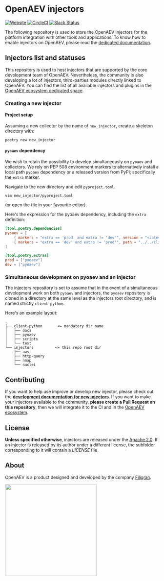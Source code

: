 # OpenAEV injectors

[![Website](https://img.shields.io/badge/website-openaev.io-blue.svg)](https://openaev.io)
[![CircleCI](https://circleci.com/gh/OpenAEV-Platform/injectors.svg?style=shield)](https://circleci.com/gh/OpenAEV-Platform/injectors/tree/main)
[![Slack Status](https://img.shields.io/badge/slack-3K%2B%20members-4A154B)](https://community.filigran.io)

The following repository is used to store the OpenAEV injectors for the platform integration with other tools and applications. To know how to enable injectors on OpenAEV, please read the [dedicated documentation](https://docs.openaev.io/latest/deployment/injectors).

## Injectors list and statuses

This repository is used to host injectors that are supported by the core development team of OpenAEV. Nevertheless, the community is also developing a lot of injectors, third-parties modules directly linked to OpenAEV. You can find the list of all available injectors and plugins in the [OpenAEV ecosystem dedicated space](https://filigran.notion.site/OpenAEV-Ecosystem-30d8eb73d7d04611843e758ddef8941b).

### Creating a new injector

#### Project setup
Assuming a new collector by the name of `new_injector`, create a skeleton directory with:
```shell
poetry new new_injector
```

#### `pyoaev` dependency
We wish to retain the possibility to develop simultaneously on `pyoaev` and collectors. We rely on PEP 508 environment
markers to alternatively install a local path `pyoaev` dependency or a released version from PyPI; specifically the `extra`
marker.

Navigate to the new directory and edit `pyproject.toml`.
```shell
vim new_injector/pyproject.toml
```
(or open the file in your favourite editor).

Here's the expression for the pyoaev dependency, including the `extra` definition:
```toml
[tool.poetry.dependencies]
pyoaev = [
    { markers = "extra == 'prod' and extra != 'dev'", version = "<latest pyoaev release on PyPI>", source = "pypi"  },
    { markers = "extra == 'dev' and extra != 'prod'", path = "../../client-python", develop = true },
]

[tool.poetry.extras]
prod = ["pyoaev"]
dev = ["pyoaev"]
```

### Simultaneous development on pyoaev and an injector
The injectors repository is set to assume that in the event of a simultaneous development work on both `pyoaev`
and injectors, the `pyoaev` repository is cloned in a directory at the same level as the injectors root directory,
and is named strictly `client-python`.

Here's an example layout:
```
.
├── client-python       <= mandatory dir name
│   ├── docs
│   ├── pyoaev
│   ├── scripts
│   └── test
└── injectors          <= this repo root dir
    ├── aws
    ├── http-query
    ├── nmap
    └── nuclei
```


## Contributing

If you want to help use improve or develop new injector, please check out the **[development documentation for new injectors](https://docs.openaev.io/latest/development/injectors)**. If you want to make your injectors available to the community, **please create a Pull Request on this repository**, then we will integrate it to the CI and in the [OpenAEV ecosystem](https://filigran.notion.site/OpenAEV-Ecosystem-30d8eb73d7d04611843e758ddef8941b).

## License

**Unless specified otherwise**, injectors are released under the [Apache 2.0](https://github.com/OpenAEV-Platform/injectors/blob/master/LICENSE). If an injector is released by its author under a different license, the subfolder corresponding to it will contain a *LICENSE* file.

## About

OpenAEV is a product designed and developed by the company [Filigran](https://filigran.io).

<a href="https://filigran.io" alt="Filigran"><img src="https://github.com/OpenAEV-Platform/openaev/raw/master/.github/img/logo_filigran.png" width="300" /></a>